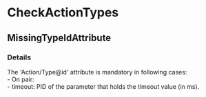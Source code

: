 ﻿---  
uid: Validator_6_7_3  
---

# CheckActionTypes

## MissingTypeIdAttribute

### Details

The 'Action\/Type@id' attribute is mandatory in following cases:  
\- On pair:  
    \- timeout: PID of the parameter that holds the timeout value (in ms).
